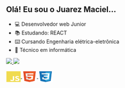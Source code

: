 ## Olá! Eu sou o Juarez Maciel...
- 💻 Desenvolvedor web Junior
- 📚 Estudando: REACT
- ⌨️ Cursando Engenharia elétrica-eletrônica
- 💾 Técnico em informática
 <div>
  <a href="https://github.com/juareix">
  <img height="180em" src="https://github-readme-stats.vercel.app/api?username=juareix&show_icons=true&theme=dark&include_all_commits=true&count_private=true"/>
  <img height="180em" src="https://github-readme-stats.vercel.app/api/top-langs/?username=juareix&layout=compact&langs_count=7&theme=dark"/>
</div>
<div style="display: inline_block"><br>
  <img align="center" alt="Rafa-Js" height="30" width="40" src="https://raw.githubusercontent.com/devicons/devicon/master/icons/javascript/javascript-plain.svg">
  <img align="center" alt="Rafa-HTML" height="30" width="40" src="https://raw.githubusercontent.com/devicons/devicon/master/icons/html5/html5-original.svg">
  <img align="center" alt="Rafa-CSS" height="30" width="40" src="https://raw.githubusercontent.com/devicons/devicon/master/icons/css3/css3-original.svg">
</div>
